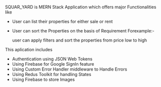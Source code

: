 SQUAR_YARD is MERN Stack Application which offers major Functionalities like
<ul><li>User can list their properties for either sale or rent </li></ul>
<ul><li>User can sort the Properties on the basis of Requirement Forexample:-
<p>user can apply filters and sort the properties from price low to high</p>
</li></ul>
<p>This aplication includes</p> 
<ul><li>Authentication using JSON Web Tokens </li>
<li>Using Firebase for Google SignIn feature </li>
<li>Using Custom Error Handler middleware to Handle Errors</li>
<li>Using Redus Toolkit for handling States</li>
<li>Using Firebase to store Images </li></ul>

